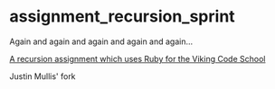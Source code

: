 # assignment_recursion_sprint
Again and again and again and again and again...

[A recursion assignment which uses Ruby for the Viking Code School](http://www.vikingcodeschool.com)

Justin Mullis' fork
